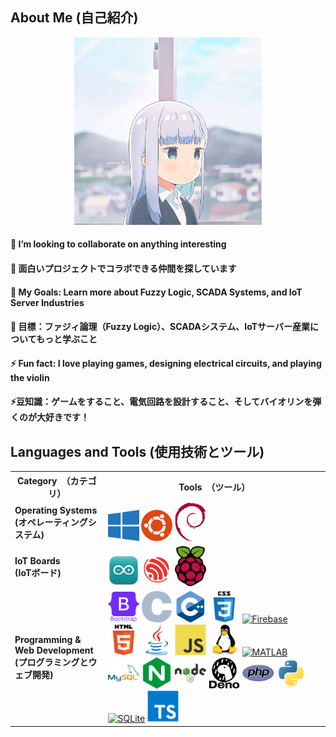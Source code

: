 ## About Me (自己紹介)

<p align="center">
  <img src="img/image-ping.jpg" alt="Profile Picture" width="300">
</p>

#### 👯 I’m looking to collaborate on anything interesting 
#### 👯 面白いプロジェクトでコラボできる仲間を探しています
#### 🥅 My Goals: Learn more about Fuzzy Logic, SCADA Systems, and IoT Server Industries 
#### 🥅 目標：ファジィ論理（Fuzzy Logic）、SCADAシステム、IoTサーバー産業についてもっと学ぶこと
#### ⚡ Fun fact: I love playing games, designing electrical circuits, and playing the violin 
#### ⚡豆知識：ゲームをすること、電気回路を設計すること、そしてバイオリンを弾くのが大好きです！

## Languages and Tools (使用技術とツール)

<table>
  <tr>
    <th>Category　（カテゴリ）</th>
    <th>Tools　（ツール）</th>
  </tr>
  <tr>
    <td><b>Operating Systems <br>(オペレーティングシステム)</b></td>
    <td>
      <a href="https://microsoft.com/en-us/software-download/windows10" target="-blank"><img src="img/windows-10-icon-seeklogo.png" alt="Windows" width="50"></a>
      <a href="https://ubuntu.com" target="-blank"><img src="img/ubuntu-seeklogo.svg" alt="Ubuntu" width="50"></a>
      <a href="https://www.debian.org/" target="-blank"><img src="img/debian-seeklogo.svg" alt="Debian" width="50"></a>
    </td>
  </tr>
  <tr>
    <td><b>IoT Boards <br>(IoTボード)</b></td>
    <td>
      <a href="https://www.arduino.cc/" target="-blank"><img src="img/arduino-ide-seeklogo.svg" alt="Arduino" width="50"></a>
      <a href="https://www.espressif.com/" target="-blank"><img src="img/espressif-systems-seeklogo.svg" width="50"></a>
      <a href="https://raspberrypi.com" target="-blank"><img src="img/raspberry-pi-seeklogo.svg" alt="RaspberryPi" width="50"></a>
    </td>
  </tr>
  <tr>
    <td><b>Programming & Web Development <br> (プログラミングとウェブ開発)</b></td>
    <td>
      <a href="https://getbootstrap.com" target="-blank"><img src="https://raw.githubusercontent.com/devicons/devicon/master/icons/bootstrap/bootstrap-plain-wordmark.svg" alt="Bootstrap" width="50"></a>
      <a href="https://www.cprogramming.com/" target="-blank"><img src="https://raw.githubusercontent.com/devicons/devicon/master/icons/c/c-original.svg" alt="C" width="50"></a>
      <a href="https://www.w3schools.com/cpp/" target="-blank"><img src="https://raw.githubusercontent.com/devicons/devicon/master/icons/cplusplus/cplusplus-original.svg" alt="C++" width="50"></a>
      <a href="https://www.w3schools.com/css/" target="-blank"><img src="https://raw.githubusercontent.com/devicons/devicon/master/icons/css3/css3-original-wordmark.svg" alt="CSS3" width="50"></a>
      <a href="https://firebase.google.com/" target="-blank"><img src="https://www.vectorlogo.zone/logos/firebase/firebase-icon.svg" alt="Firebase" width="50"></a>
      <a href="https://www.w3schools.com/html/" target="-blank"><img src="https://raw.githubusercontent.com/devicons/devicon/master/icons/html5/html5-original-wordmark.svg" alt="HTML5" width="50"></a>
      <a href="https://www.java.com" target="-blank"><img src="https://raw.githubusercontent.com/devicons/devicon/master/icons/java/java-original.svg" alt="Java" width="50"></a>
      <a href="https://developer.mozilla.org/en-US/docs/Web/JavaScript" target="-blank"><img src="https://raw.githubusercontent.com/devicons/devicon/master/icons/javascript/javascript-original.svg" alt="JavaScript" width="50"></a>
      <a href="https://www.linux.org/" target="-blank"><img src="https://raw.githubusercontent.com/devicons/devicon/master/icons/linux/linux-original.svg" alt="Linux" width="50"></a>
      <a href="https://www.mathworks.com/" target="-blank"><img src="https://upload.wikimedia.org/wikipedia/commons/2/21/Matlab_Logo.png" alt="MATLAB" width="50"></a>
      <a href="https://www.mysql.com/" target="-blank"><img src="https://raw.githubusercontent.com/devicons/devicon/master/icons/mysql/mysql-original-wordmark.svg" alt="MySQL" width="50"></a>
      <a href="https://www.nginx.com" target="-blank"><img src="https://raw.githubusercontent.com/devicons/devicon/master/icons/nginx/nginx-original.svg" alt="Nginx" width="50"></a>
      <a href="https://nodejs.org" target="-blank"><img src="https://raw.githubusercontent.com/devicons/devicon/master/icons/nodejs/nodejs-original-wordmark.svg" alt="Node.js" width="50"></a>
      <a href="https://deno.com" target="-blank"><img src="https://raw.githubusercontent.com/devicons/devicon/master/icons/denojs/denojs-original-wordmark.svg" alt="Deno" width="50"></a>
      <a href="https://www.php.net" target="-blank"><img src="https://raw.githubusercontent.com/devicons/devicon/master/icons/php/php-original.svg" alt="PHP" width="50"></a>
      <a href="https://www.python.org" target="-blank"><img src="https://raw.githubusercontent.com/devicons/devicon/master/icons/python/python-original.svg" alt="Python" width="50"></a>
      <a href="https://www.sqlite.org/" target="-blank"><img src="https://www.vectorlogo.zone/logos/sqlite/sqlite-icon.svg" alt="SQLite" width="50"></a>
      <a href="https://www.typescriptlang.org/" target="-blank"><img src="https://raw.githubusercontent.com/devicons/devicon/master/icons/typescript/typescript-original.svg" alt="TypeScript" width="50"></a>
    </td>
  </tr>
</table>
